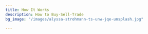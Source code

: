 ```yaml
---
title: How It Works
description: How to Buy-Sell-Trade
bg_image: "/images/alyssa-strohmann-ts-unw-jqe-unsplash.jpg"

---
```

